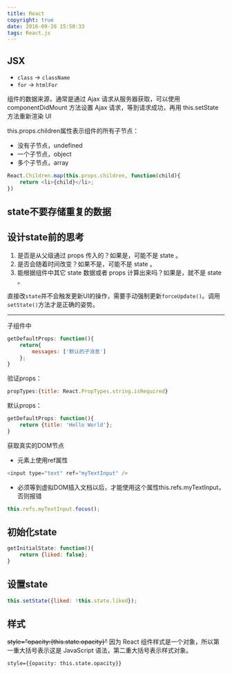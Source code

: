 ```yaml
---
title: React
copyright: true
date: 2016-09-28 15:50:33
tags: React.js
---
```


## JSX
- `class` -> `className`
- `for` -> `htmlFor`


组件的数据来源，通常是通过 Ajax 请求从服务器获取，可以使用 componentDidMount 方法设置 Ajax 请求，等到请求成功，再用 this.setState 方法重新渲染 UI 


this.props.children属性表示组件的所有子节点：
- 没有子节点，undefined
- 一个子节点，object
- 多个子节点，array
```js
React.Children.map(this.props.children, function(child){
	return <li>{child}</li>;
})
```

## state不要存储重复的数据
## 设计state前的思考
1. 是否是从父级通过 props 传入的？如果是，可能不是 state 。
2. 是否会随着时间改变？如果不是，可能不是 state 。
3. 能根据组件中其它 state 数据或者 props 计算出来吗？如果是，就不是 state 。

直接改`state`并不会触发更新UI的操作，需要手动强制更新`forceUpdate()`。调用`setState()`方法才是正确的姿势。

---
子组件中
```javascript
getDefaultProps: function(){
    return{
        messages: ['默认的子消息']
    };
}
```


验证props：
```js
propTypes:{title: React.PropTypes.string.isRequired}
```

默认props：
```js
getDefaultProps: function(){
	return {title: 'Hello World'};
}
```


获取真实的DOM节点
- 元素上使用ref属性
```js
<input type="text" ref="myTextInput" />
```
- 必须等到虚拟DOM插入文档以后，才能使用这个属性this.refs.myTextInput，否则报错
```js
this.refs.myTextInput.focus();
```


## 初始化state
```js
getInitialState: function(){
	return {liked: false};
}
```


## 设置state
```js
this.setState({liked: !this.state.liked});
```


## 样式
~~style="opacity:{this.state.opacity}"~~
因为 React 组件样式是一个对象，所以第一重大括号表示这是 JavaScript 语法，第二重大括号表示样式对象。
```
style={{opacity: this.state.opacity}}
```